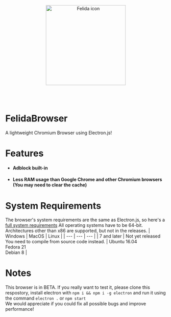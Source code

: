 
<p align="center"><img width="250" height="250" src="https://raw.githubusercontent.com/raluvy95/FelidaBrowser/master/assets/icon.png" alt="Felida icon"></p><br><br>

# FelidaBrowser 
A lightweight Chromium Browser using Electron.js!<br>

# Features
  - #### Adblock built-in
  - #### Less RAM usage than Google Chrome and other Chromium browsers (You may need to clear the cache)

# System Requirements
The browser's system requirements are the same as Electron.js, so here's a [full system requirements](https://stackoverflow.com/questions/36306450/what-is-minimum-system-requirements-to-run-electron-apps)
All operating systems have to be 64-bit. Architectures other than x86 are supported, but not in the releases.
| Windows | MacOS | Linux |
| --- | --- | --- |
| 7 and later | Not yet released<br>You need to compile from source code instead. | Ubuntu 16.04<br>Fedora 21<br>Debian 8 |

# Notes
This browser is in BETA. If you really want to test it, please clone this respostory, install electron with `npm i && npm i -g electron` and run it using the command `electron .` or `npm start`<br>
We would appreciate if you could fix all possible bugs and improve performance!
